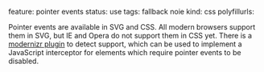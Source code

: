 feature: pointer events
status: use
tags: fallback noie
kind: css
polyfillurls:

Pointer events are available in SVG and CSS. All modern browsers support them in SVG, but IE and Opera do not support them in CSS yet. There is a [modernizr plugin](https://github.com/Modernizr/Modernizr/blob/master/feature-detects/css/pointerevents.js) to detect support, which can be used to implement a JavaScript interceptor for elements which require pointer events to be disabled.
